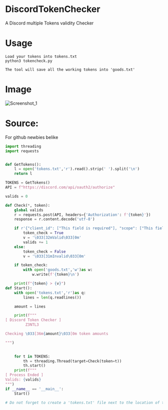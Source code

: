 # DiscordTokenChecker
A Discord multiple Tokens validity Checker

# Usage
```comment
Load your tokens into tokens.txt
python3 tokencheck.py

The tool will save all the working tokens into 'goods.txt'
```
# Image
![Screenshot_1](https://user-images.githubusercontent.com/48758770/158063431-b412eed0-214b-46ee-8c4f-58ce5d7e9483.png)

# Source:
For github newbies belike
```python
import threading
import requests


def GetTokens():
    l = open('tokens.txt','r').read().strip(' ').split('\n')
    return l

TOKENS = GetTokens()
API = f"https://discord.com/api/oauth2/authorize"

valids = 0

def Check(*, token):
    global valids
    r = requests.post(API, headers={'Authorization': f'{token}'})
    response = r.content.decode('utf-8')

    if r'{"client_id": ["This field is required"], "scope": ["This field is required"]}' in response:
        token_check = True
        v = '\033[32mValid\033[0m'
        valids += 1
    else:
        token_check = False
        v = '\033[31mInvalid\033[0m'

    if token_check:
        with open('goods.txt','w')as w:
            w.write(f'{token}\n')

    print(f"{token} > {v}")
def Start():
    with open('tokens.txt','r')as q:
        lines = len(q.readlines())

    amount = lines

    print(f"""
[ Discord Token Checker ]
         Z3NTL3

Checking \033[36m{amount}\033[0m token amounts

""")

   
    for t in TOKENS:
        th = threading.Thread(target=Check(token=t))
        th.start()
    print(f"""
[ Process Ended ]
Valids: {valids}
""")
if __name__ == '__main__':
    Start()

# Do not forget to create a 'tokens.txt' file next to the location of this tool with your tokens being pasted in the tokens.txt file.
```
